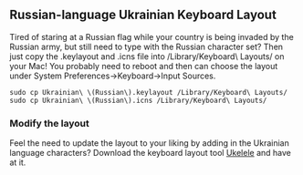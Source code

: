 ## Russian-language Ukrainian Keyboard Layout ##

Tired of staring at a Russian flag while your country is being invaded by the Russian army, but still need to type with the Russian character set? Then just copy the .keylayout and .icns file into /Library/Keyboard\ Layouts/ on your Mac! You probably need to reboot and then can choose the layout under System Preferences->Keyboard->Input Sources.

    sudo cp Ukrainian\ \(Russian\).keylayout /Library/Keyboard\ Layouts/
    sudo cp Ukrainian\ \(Russian\).icns /Library/Keyboard\ Layouts/


### Modify the layout ###

Feel the need to update the layout to your liking by adding in the Ukrainian language characters? Download the keyboard layout tool [Ukelele][0] and have at it.

[0]: http://scripts.sil.org/ukelele
